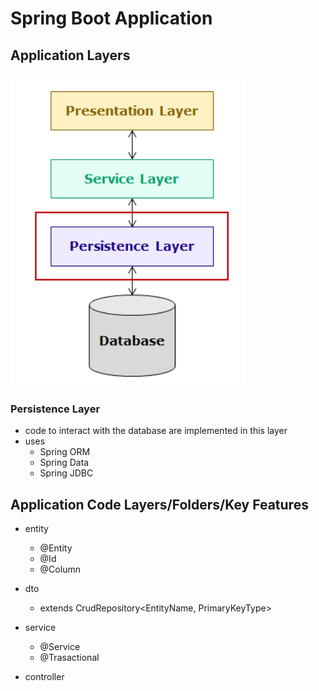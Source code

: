 # Spring Boot Application

## Application Layers

![Spring Application Layers](./springImages/springApplicationLayers.png)

### Persistence Layer
- code to interact with the database are implemented in this layer
- uses
    - Spring ORM
    - Spring Data
    - Spring JDBC

## Application Code Layers/Folders/Key Features
- entity
    - @Entity
    - @Id
    - @Column

- dto
    - extends CrudRepository<EntityName, PrimaryKeyType>
- service
    - @Service
    - @Trasactional
- controller